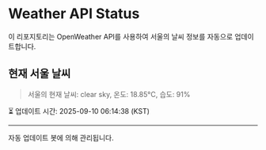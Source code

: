 
# Weather API Status

이 리포지토리는 OpenWeather API를 사용하여 서울의 날씨 정보를 자동으로 업데이트합니다.

## 현재 서울 날씨
> 서울의 현재 날씨: clear sky, 온도: 18.85°C, 습도: 91%

⏳ 업데이트 시간: 2025-09-10 06:14:38 (KST)

---
자동 업데이트 봇에 의해 관리됩니다.

